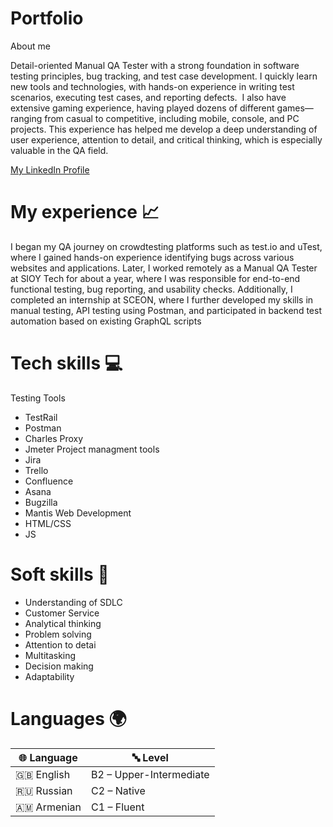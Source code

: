# Portfolio

About me

Detail-oriented Manual QA Tester with a strong  foundation in software testing principles, bug tracking, and test case development. I quickly 
learn new tools and technologies, with hands-on experience in writing test scenarios, executing 
test cases, and reporting defects.  I also have extensive gaming experience, having 
played dozens of different games—ranging from casual to competitive, including mobile, console, 
and PC projects. This experience has helped me develop a deep understanding of user 
experience, attention to detail, and critical thinking, which is especially valuable in the QA field.

[My LinkedIn Profile](https://www.linkedin.com/in/andranik-hambartsumyan/)

# My experience 📈

I began my QA journey on crowdtesting platforms such as test.io and uTest, where I gained hands-on experience identifying bugs across various websites and applications.
Later, I worked remotely as a Manual QA Tester at SIOY Tech for about a year, where I was responsible for end-to-end functional testing, bug reporting, and usability checks.
Additionally, I completed an internship at SCEON, where I further developed my skills in manual testing, API testing using Postman, and participated in backend test automation based on existing GraphQL scripts

# Tech skills 💻

 Testing Tools
  - TestRail
  - Postman
  - Charles Proxy
  - Jmeter
 Project managment tools
  - Jira
  - Trello
  - Confluence
  - Asana
  - Bugzilla
  - Mantis
 Web Development
  - HTML/CSS
  - JS

# Soft skills 🚀
 - Understanding of SDLC
 - Customer Service
 - Analytical thinking
 - Problem solving
 - Attention to detai
 - Multitasking
 - Decision making
 - Adaptability

# Languages 🌍
| 🌐 Language | 🔤 Level             |
|------------|---------------------|
| 🇬🇧 English | B2 – Upper-Intermediate |
| 🇷🇺 Russian | C2 – Native         |
| 🇦🇲 Armenian | C1 – Fluent         |
